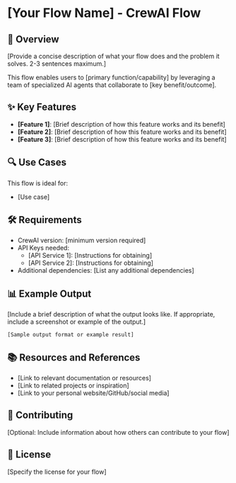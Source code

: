 # [Your Flow Name] - CrewAI Flow

## 🚀 Overview

[Provide a concise description of what your flow does and the problem it solves. 2-3 sentences maximum.]

This flow enables users to [primary function/capability] by leveraging a team of specialized AI agents that collaborate to [key benefit/outcome].

## ✨ Key Features

- **[Feature 1]**: [Brief description of how this feature works and its benefit]
- **[Feature 2]**: [Brief description of how this feature works and its benefit]
- **[Feature 3]**: [Brief description of how this feature works and its benefit]

## 🔍 Use Cases

This flow is ideal for:

- [Use case]

## 🛠️ Requirements

- CrewAI version: [minimum version required]
- API Keys needed:
  - [API Service 1]: [Instructions for obtaining]
  - [API Service 2]: [Instructions for obtaining]
- Additional dependencies: [List any additional dependencies]

## 📊 Example Output

[Include a brief description of what the output looks like. If appropriate, include a screenshot or example of the output.]

```
[Sample output format or example result]
```

## 📚 Resources and References

- [Link to relevant documentation or resources]
- [Link to related projects or inspiration]
- [Link to your personal website/GitHub/social media]

## 🤝 Contributing

[Optional: Include information about how others can contribute to your flow]

## 📝 License

[Specify the license for your flow]